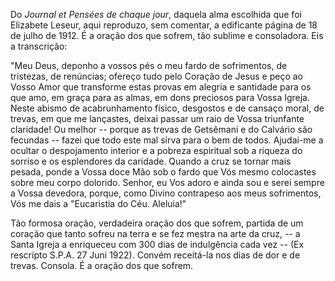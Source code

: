 Do *Journal et Pensées de chaque jour*, daquela alma escolhida que foi Elizabete Leseur, aqui reproduzo, sem comentar, a edificante página de 18 de julho de 1912. É a oração dos que sofrem, tão sublime e consoladora. Eis a transcrição:

"Meu Deus, deponho a vossos pés o meu fardo de sofrimentos, de tristezas, de renúncias; ofereço tudo pelo Coração de Jesus e peço ao Vosso Amor que transforme estas provas em alegria e santidade para os que amo, em graça para as almas, em dons preciosos para Vossa Igreja. Neste abismo de acabrunhamento físico, desgostos e de cansaço moral, de trevas, em que me lançastes, deixai passar um raio de Vossa triunfante claridade! Ou melhor -- porque as trevas de Getsêmani e do Calvário são fecundas -- fazei que todo este mal sirva para o bem de todos. Ajudai-me a ocultar o despojamento interior e a pobreza espiritual sob a riqueza do sorriso e os esplendores da caridade. Quando a cruz se tornar mais pesada, ponde a Vossa doce Mão sob o fardo que Vós mesmo colocastes sobre meu corpo dolorido. Senhor, eu Vos adoro e ainda sou e serei sempre a Vossa devedora, porque, como Divino contrapeso aos meus sofrimentos, Vós me dais a "Eucaristia do Céu. Aleluia!"

Tão formosa oração, verdadeira oração dos que sofrem, partida de um coração que tanto sofreu na terra e se fez mestra na arte da cruz, -- a Santa Igreja a enriqueceu com 300 dias de indulgência cada vez -- (Ex rescripto S.P.A. 27 Juni 1922). Convém receitá-la nos dias de dor e de trevas. Consola. É a oração dos que sofrem.